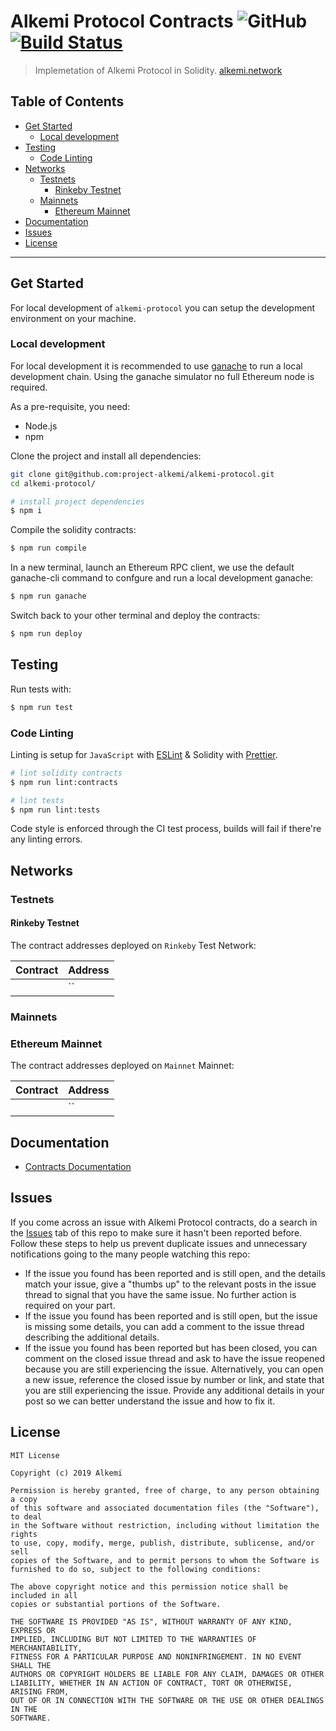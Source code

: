# Alkemi Protocol Contracts ![GitHub](https://img.shields.io/github/license/project-alkemi/alkemi-protocol) [![Build Status](https://travis-ci.com/project-alkemi/alkemi-protocol.svg?branch=master)](https://travis-ci.com/project-alkemi/alkemi-protocol)

> Implemetation of Alkemi Protocol in Solidity.
> [alkemi.network](https://alkemi.network/)

## Table of Contents

  - [Get Started](#get-started)
     - [Local development](#local-development)
  - [Testing](#testing)
     - [Code Linting](#code-linting)
  - [Networks](#networks)
     - [Testnets](#testnets)
        - [Rinkeby Testnet](#rinkeby-testnet)
     - [Mainnets](#mainnets)
        - [Ethereum Mainnet](#ethereum-mainnet)
  - [Documentation](#documentation)
  - [Issues](#issues)
  - [License](#license)

---

## Get Started

For local development of `alkemi-protocol` you can setup the development environment on your machine.

### Local development

For local development it is recommended to use 
[ganache](http://truffleframework.com/ganache/) to run a local development 
chain. Using the ganache simulator no full Ethereum node is required.

As a pre-requisite, you need:

- Node.js
- npm

Clone the project and install all dependencies:

```bash
git clone git@github.com:project-alkemi/alkemi-protocol.git
cd alkemi-protocol/

# install project dependencies
$ npm i
```

Compile the solidity contracts:

```bash
$ npm run compile
```

In a new terminal, launch an Ethereum RPC client, we use the default ganache-cli command to confgure and run a local development ganache:

```bash
$ npm run ganache
```

Switch back to your other terminal and deploy the contracts:

```bash
$ npm run deploy
```

## Testing

Run tests with:

```bash
$ npm run test
```

### Code Linting

Linting is setup for `JavaScript` with [ESLint](https://eslint.org) & Solidity with [Prettier](https://prettier.io/).

```bash
# lint solidity contracts
$ npm run lint:contracts

# lint tests
$ npm run lint:tests
```

Code style is enforced through the CI test process, builds will fail if there're any linting errors.

## Networks

### Testnets

#### Rinkeby Testnet

The contract addresses deployed on `Rinkeby` Test Network:

| Contract                          | Address                                      |
|-----------------------------------|----------------------------------------------|
|                                   | ``                                           |

### Mainnets

### Ethereum Mainnet

The contract addresses deployed on `Mainnet` Mainnet:

| Contract                          | Address                                      |
|-----------------------------------|----------------------------------------------|
|                                   | ``                                           |

## Documentation

* [Contracts Documentation](doc/index.md)

## Issues

If you come across an issue with Alkemi Protocol contracts, do a search in the [Issues](https://github.com/project-alkemi/alkemi-protocol/issues) tab of this repo to make sure it hasn't been reported before. Follow these steps to help us prevent duplicate issues and unnecessary notifications going to the many people watching this repo:

- If the issue you found has been reported and is still open, and the details match your issue, give a "thumbs up" to the relevant posts in the issue thread to signal that you have the same issue. No further action is required on your part.
- If the issue you found has been reported and is still open, but the issue is missing some details, you can add a comment to the issue thread describing the additional details.
- If the issue you found has been reported but has been closed, you can comment on the closed issue thread and ask to have the issue reopened because you are still experiencing the issue. Alternatively, you can open a new issue, reference the closed issue by number or link, and state that you are still experiencing the issue. Provide any additional details in your post so we can better understand the issue and how to fix it.

## License

```
MIT License

Copyright (c) 2019 Alkemi

Permission is hereby granted, free of charge, to any person obtaining a copy
of this software and associated documentation files (the "Software"), to deal
in the Software without restriction, including without limitation the rights
to use, copy, modify, merge, publish, distribute, sublicense, and/or sell
copies of the Software, and to permit persons to whom the Software is
furnished to do so, subject to the following conditions:

The above copyright notice and this permission notice shall be included in all
copies or substantial portions of the Software.

THE SOFTWARE IS PROVIDED "AS IS", WITHOUT WARRANTY OF ANY KIND, EXPRESS OR
IMPLIED, INCLUDING BUT NOT LIMITED TO THE WARRANTIES OF MERCHANTABILITY,
FITNESS FOR A PARTICULAR PURPOSE AND NONINFRINGEMENT. IN NO EVENT SHALL THE
AUTHORS OR COPYRIGHT HOLDERS BE LIABLE FOR ANY CLAIM, DAMAGES OR OTHER
LIABILITY, WHETHER IN AN ACTION OF CONTRACT, TORT OR OTHERWISE, ARISING FROM,
OUT OF OR IN CONNECTION WITH THE SOFTWARE OR THE USE OR OTHER DEALINGS IN THE
SOFTWARE.
```
